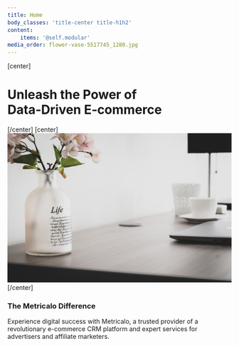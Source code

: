 ```yaml
---
title: Home
body_classes: 'title-center title-h1h2'
content:
    items: '@self.modular'
media_order: flower-vase-5517745_1280.jpg
---
```


[center] <h1>Unleash the Power of <br> Data‑Driven E‑commerce </h1>[/center]
[center]![flower-vase-5517745_1280](flower-vase-5517745_1280.jpg?resize=700,700&classes=center "flower-vase-5517745_1280")[/center]
<h3>The Metricalo Difference</h3>
<p>Experience digital success with Metricalo, a trusted provider of a
revolutionary e-commerce CRM platform and expert services for advertisers and affiliate marketers. </p>
